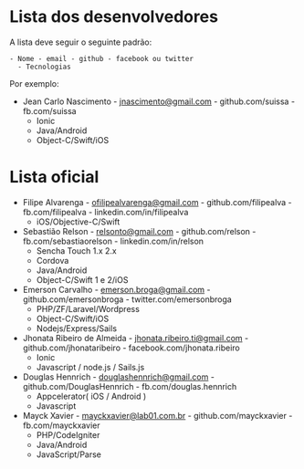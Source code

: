 # Lista dos desenvolvedores


A lista deve seguir o seguinte padrão:

```
- Nome - email - github - facebook ou twitter
  - Tecnologias
```

Por exemplo:

- Jean Carlo Nascimento - jnascimento@gmail.com - github.com/suissa - fb.com/suissa
  - Ionic
  - Java/Android
  - Object-C/Swift/iOS

# Lista oficial

- Filipe Alvarenga - ofilipealvarenga@gmail.com - github.com/filipealva - fb.com/filipealva - linkedin.com/in/filipealva
  - iOS/Objective-C/Swift
- Sebastião Relson - relsonto@gmail.com - github.com/relson - fb.com/sebastiaorelson - linkedin.com/in/relson
  - Sencha Touch 1.x 2.x
  - Cordova
  - Java/Android
  - Object-C/Swift 1 e 2/iOS
- Emerson Carvalho - emerson.broga@gmail.com - github.com/emersonbroga - twitter.com/emersonbroga
  - PHP/ZF/Laravel/Wordpress
  - Object-C/Swift/iOS
  - Nodejs/Express/Sails
- Jhonata Ribeiro de Almeida - jhonata.ribeiro.ti@gmail.com - github.com/jhonataribeiro - facebook.com/jhonata.ribeiro
  - Ionic
  - Javascript / node.js / Sails.js
- Douglas Hennrich - douglashennrich@gmail.com - github.com/DouglasHennrich - fb.com/douglas.hennrich
  - Appcelerator( iOS / Android )
  - Javascript
- Mayck Xavier - mayckxavier@lab01.com.br - github.com/mayckxavier - fb.com/mayckxavier
  - PHP/CodeIgniter
  - Java/Android
  - JavaScript/Parse
